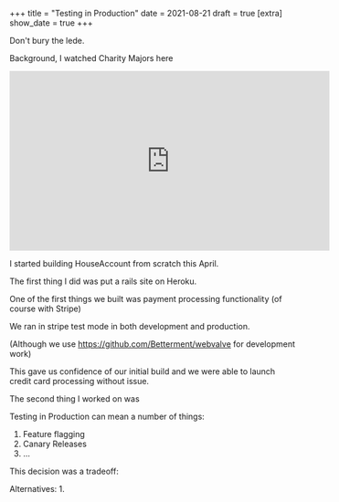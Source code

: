 +++
title = "Testing in Production"
date = 2021-08-21
draft = true
[extra]
show_date = true
+++

Don't bury the lede.

Background, I watched Charity Majors here
<iframe 
  width="560" 
  height="315" 
  src="https://www.youtube.com/embed/b2oota_FhGY" 
  title="YouTube video player" 
  frameborder="0" 
  allow="accelerometer; autoplay; clipboard-write; encrypted-media; gyroscope; picture-in-picture" 
  allowfullscreen>
</iframe>


I started building HouseAccount from scratch this April.

The first thing I did was put a rails site on Heroku.

One of the first things we built was payment processing functionality (of course with Stripe) 

We ran in stripe test mode in both development and production. 

(Although we use https://github.com/Betterment/webvalve for development work)

This gave us confidence of our initial build and we were able to launch credit card processing without issue.

The second thing I worked on was 


Testing in Production can mean a number of things:
1. Feature flagging
1. Canary Releases
1. ...

This decision was a tradeoff: 

Alternatives:
1. 
